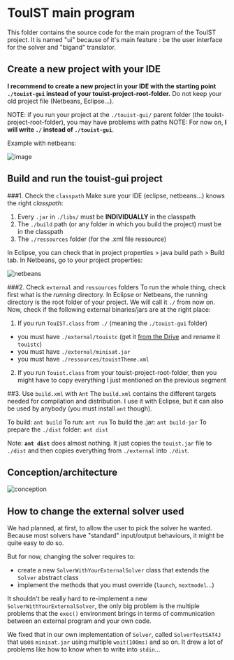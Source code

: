 TouIST main program
===================

This folder contains the source code for the main program of the TouIST project. It is named "ui" because of it's main feature : be the user interface for the solver and "bigand" translator.

## Create a new project with your IDE 
**I recommend to create a new project in your IDE with the starting point `./touist-gui` instead of your touist-project-root-folder.** Do not keep your old project file (Netbeans, Eclipse...).

NOTE: if you run your project at the `./touist-gui/` parent folder (the touist-project-root-folder), you may have problems with paths
NOTE: For now on, **I will write `./` instead of `./touist-gui`**.

Example with netbeans:

![image](http://img15.hostingpics.net/pics/611633Capturedcran20150329183200.png)

## Build and run the touist-gui project
###1. Check the `classpath`
Make sure your IDE (eclipse, netbeans...) knows the right _classpath_:

1. Every `.jar` in `./libs/` must be **INDIVIDUALLY** in the classpath
2. The `./build` path (or any folder in which you build the project) must be in the classpath
3. The `./ressources` folder (for the .xml file ressource)

In Eclipse, you can check that in project properties > java build path > Build tab.
In Netbeans, go to your project properties:

![netbeans](http://img15.hostingpics.net/pics/705361Capturedcran20150329184627.png)

###2. Check `external` and `ressources` folders
To run the whole thing, check first what is the _running_ directory. In Eclipse or Netbeans, the running directory is the root folder of your project. We will call it `./` from now on.
Now, check if the following external binaries/jars are at the right place:

1. If you run `TouIST.class` from `./` (meaning the `./touist-gui` folder)
  - you must have `./external/touistc` (get it [from the Drive](https://drive.google.com/folderview?id=0B5mz8k-t6PT0cW5FSTBxNmgxUjQ&usp=sharing) and rename it `touistc`)
  - you must have `./external/minisat.jar`
  - you must have `./ressources/touistTheme.xml`
2. If you run `Touist.class` from your touist-project-root-folder, then you might have to copy everything I just mentioned on the previous segment 

##3. Use `build.xml` with `Ant`
The `build.xml` contains the different targets needed for compilation and distribution. I use it with Eclipse, but it can also be used by anybody (you must install `ant` though).

To build: `ant build`
To run: `ant run`
To build the .jar: `ant build-jar`
To prepare the `./dist` folder: `ant dist`

Note: **`ant dist`** does almost nothing. It just copies the `touist.jar` file to `./dist` and then copies everything from `./external` into `./dist`.

## Conception/architecture
![conception](https://www.lucidchart.com/publicSegments/view/54f46f57-1ff4-46e0-b146-65000a009e9c/image.png)

## How to change the external solver used
We had planned, at first, to allow the user to pick the solver he wanted. Because most solvers have "standard" input/output behaviours, it might be quite easy to do so.

But for now, changing the solver requires to:

- create a new `SolverWithYourExternalSolver` class that extends the `Solver` abstract class
- implement the methods that you must override (`launch`, `nextmodel`...)

It shouldn't be really hard to re-implement a new `SolverWithYourExternalSolver`, the only big problem is the multiple problems that the `exec()` environment brings in terms of communication between an external program and your own code.

We fixed that in our own implementation of `Solver`, called `SolverTestSAT4J` that uses `minisat.jar` using multiple `wait(100ms)` and so on. It drew a lot of problems like how to know when to write into `stdin`...

